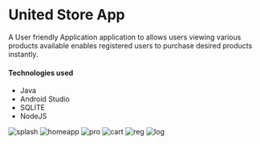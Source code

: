 # United Store App
A User friendly Application application to allows users viewing various products available enables registered users to purchase desired products instantly.

#### Technologies used
* Java
* Android Studio
* SQLITE
* NodeJS


![splash](https://user-images.githubusercontent.com/69053657/115064530-04b55e00-9ebb-11eb-8a23-7fd416974946.png)
![homeapp](https://user-images.githubusercontent.com/69053657/115064529-041cc780-9ebb-11eb-8164-e08377b5d5f9.png)
![pro](https://user-images.githubusercontent.com/69053657/115064527-03843100-9ebb-11eb-8deb-aa0f401e0034.png)
![cart](https://user-images.githubusercontent.com/69053657/115064532-04b55e00-9ebb-11eb-9fa0-5f504bdbc092.png)
![reg](https://user-images.githubusercontent.com/69053657/115064756-51009e00-9ebb-11eb-998d-eebd3b0835f8.png)
![log](https://user-images.githubusercontent.com/69053657/115064761-51009e00-9ebb-11eb-94d3-a0504a77554a.png)



